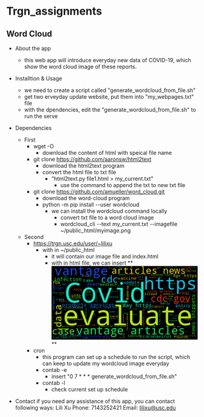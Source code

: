 # Trgn_assignments
## Word Cloud

* About the app
  * this web app will introduce everyday new data of COVID-19, which show the word cloud image of these reports.
  
* Installtion & Usage
  * we need to create a script called "generate_wordcloud_from_file.sh" 
  * get two erveyday update website, put them into "my_webpages.txt" file
  * with the dpendencies, edit the "generate_wordcloud_from_file.sh" to run the serve

* Dependencies
  * First
    * wget -O
      * download the content of html with speical file name
    * git clone https://github.com/aaronsw/html2text
      * download the html2text program
      * convert the html file to txt file
        * "html2text.py file1.html > my_current.txt"
          * use the command to append the txt to new txt file
    * git clone https://github.com/amueller/word_cloud.git
      * download the word-cloud program
      * python -m pip install --user wordcloud
        * we can install the wordcloud command locally
          * convert txt file to a word cloud image
          * wordcloud_cli --text my_current.txt --imagefile ~/public_html/myimage.png
  * Second
    * https://trgn.usc.edu/user/~lilixu
      * with in ~/public_html
        * it will contain our image file and index.html
        * with in html file, we can insert ** <img src="myimage.png"></img> **
    * cron 
      * this program can set up a schedule to run the script, which can keep to update my wordcloud image everyday 
      * contab -e
        * insert "0 7 * * * generate_wordcloud_from_file.sh"
      * contab -l
        * check current set up schedule
* Contact
  if you need any assistance of this app,
  you can contact following ways:
  Lili Xu
  Phone: 7143252421
  Email: lilixu@usc.edu
